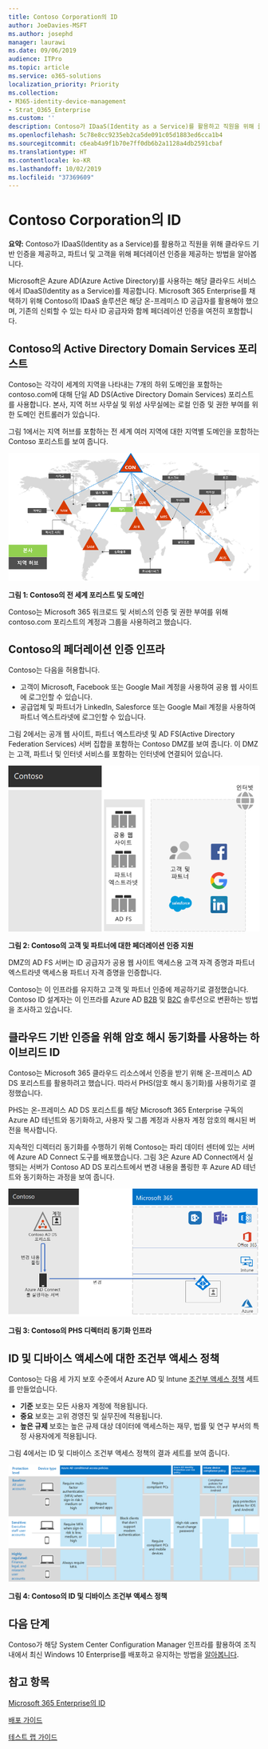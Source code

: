 ```yaml
---
title: Contoso Corporation의 ID
author: JoeDavies-MSFT
ms.author: josephd
manager: laurawi
ms.date: 09/06/2019
audience: ITPro
ms.topic: article
ms.service: o365-solutions
localization_priority: Priority
ms.collection:
- M365-identity-device-management
- Strat_O365_Enterprise
ms.custom: ''
description: Contoso가 IDaaS(Identity as a Service)를 활용하고 직원을 위해 클라우드 기반 인증을 제공하고, 파트너 및 고객을 위해 페더레이션 인증을 제공하는 방법을 알아봅니다.
ms.openlocfilehash: 5c78e8cc9235eb2ca5de091c05d1883ed6cca1b4
ms.sourcegitcommit: c6eab4a9f1b70e7ff0db6b2a1128a4db2591cbaf
ms.translationtype: HT
ms.contentlocale: ko-KR
ms.lasthandoff: 10/02/2019
ms.locfileid: "37369609"
---
```

# <a name="identity-for-the-contoso-corporation"></a>Contoso Corporation의 ID

**요약:** Contoso가 IDaaS(Identity as a Service)를 활용하고 직원을 위해 클라우드 기반 인증을 제공하고, 파트너 및 고객을 위해 페더레이션 인증을 제공하는 방법을 알아봅니다.

Microsoft은 Azure AD(Azure Active Directory)를 사용하는 해당 클라우드 서비스에서 IDaaS(Identity as a Service)를 제공합니다. Microsoft 365 Enterprise를 채택하기 위해 Contoso의 IDaaS 솔루션은 해당 온-프레미스 ID 공급자를 활용해야 했으며, 기존의 신뢰할 수 있는 타사 ID 공급자와 함께 페더레이션 인증을 여전히 포함합니다.

## <a name="contosos-active-directory-domain-services-forest"></a>Contoso의 Active Directory Domain Services 포리스트

Contoso는 각각이 세계의 지역을 나타내는 7개의 하위 도메인을 포함하는 contoso.com에 대해 단일 AD DS(Active Directory Domain Services) 포리스트를 사용합니다. 본사, 지역 허브 사무실 및 위성 사무실에는 로컬 인증 및 권한 부여를 위한 도메인 컨트롤러가 있습니다.

그림 1에서는 지역 허브를 포함하는 전 세계 여러 지역에 대한 지역별 도메인을 포함하는 Contoso 포리스트를 보여 줍니다.

![Contoso의 전 세계 포리스트 및 도메인](./media/contoso-identity/contoso-identity-fig1.png)
 
**그림 1: Contoso의 전 세계 포리스트 및 도메인**

Contoso는 Microsoft 365 워크로드 및 서비스의 인증 및 권한 부여를 위해 contoso.com 포리스트의 계정과 그룹을 사용하려고 했습니다.

## <a name="contosos-federated-authentication-infrastructure"></a>Contoso의 페더레이션 인증 인프라

Contoso는 다음을 허용합니다.

- 고객이 Microsoft, Facebook 또는 Google Mail 계정을 사용하여 공용 웹 사이트에 로그인할 수 있습니다.
- 공급업체 및 파트너가 LinkedIn, Salesforce 또는 Google Mail 계정을 사용하여 파트너 엑스트라넷에 로그인할 수 있습니다.

그림 2에서는 공개 웹 사이트, 파트너 엑스트라넷 및 AD FS(Active Directory Federation Services) 서버 집합을 포함하는 Contoso DMZ를 보여 줍니다. 이 DMZ는 고객, 파트너 및 인터넷 서비스를 포함하는 인터넷에 연결되어 있습니다.

![Contoso의 고객 및 파트너에 대한 페더레이션 인증 지원](./media/contoso-identity/contoso-identity-fig2.png)

**그림 2: Contoso의 고객 및 파트너에 대한 페더레이션 인증 지원**
 
DMZ의 AD FS 서버는 ID 공급자가 공용 웹 사이트 액세스용 고객 자격 증명과 파트너 엑스트라넷 액세스용 파트너 자격 증명을 인증합니다.

Contoso는 이 인프라를 유지하고 고객 및 파트너 인증에 제공하기로 결정했습니다. Contoso ID 설계자는 이 인프라를 Azure AD [B2B](https://docs.microsoft.com/azure/active-directory/b2b/hybrid-organizations) 및 [B2C](https://docs.microsoft.com/azure/active-directory-b2c/solution-articles) 솔루션으로 변환하는 방법을 조사하고 있습니다.

## <a name="hybrid-identity-with-password-hash-synchronization-for-cloud-based-authentication"></a>클라우드 기반 인증을 위해 암호 해시 동기화를 사용하는 하이브리드 ID

Contoso는 Microsoft 365 클라우드 리소스에서 인증을 받기 위해 온-프레미스 AD DS 포리스트를 활용하려고 했습니다. 따라서 PHS(암호 해시 동기화)를 사용하기로 결정했습니다.

PHS는 온-프레미스 AD DS 포리스트를 해당 Microsoft 365 Enterprise 구독의 Azure AD 테넌트와 동기화하고, 사용자 및 그룹 계정과 사용자 계정 암호의 해시된 버전을 복사합니다. 

지속적인 디렉터리 동기화를 수행하기 위해 Contoso는 파리 데이터 센터에 있는 서버에 Azure AD Connect 도구를 배포했습니다. 그림 3은 Azure AD Connect에서 실행되는 서버가 Contoso AD DS 포리스트에서 변경 내용을 폴링한 후 Azure AD 테넌트와 동기화하는 과정을 보여 줍니다.

![Contoso의 PHS 디렉터리 동기화 인프라](./media/contoso-identity/contoso-identity-fig4.png)
 
**그림 3: Contoso의 PHS 디렉터리 동기화 인프라**


## <a name="conditional-access-policies-for-identity-and-device-access"></a>ID 및 디바이스 액세스에 대한 조건부 액세스 정책

Contoso는 다음 세 가지 보호 수준에서 Azure AD 및 Intune [조건부 액세스 정책](identity-access-policies.md) 세트를 만들었습니다.

- **기준** 보호는 모든 사용자 계정에 적용됩니다.
- **중요** 보호는 고위 경영진 및 실무진에 적용됩니다.
- **높은 규제** 보호는 높은 규제 대상 데이터에 액세스하는 재무, 법률 및 연구 부서의 특정 사용자에게 적용됩니다.

그림 4에서는 ID 및 디바이스 조건부 액세스 정책의 결과 세트를 보여 줍니다.

![Contoso의 ID 및 디바이스 조건부 액세스 정책](./media/contoso-identity/contoso-identity-fig5.png)
 
**그림 4: Contoso의 ID 및 디바이스 조건부 액세스 정책**

## <a name="next-step"></a>다음 단계

Contoso가 해당 System Center Configuration Manager 인프라를 활용하여 조직 내에서 최신 Windows 10 Enterprise를 배포하고 유지하는 방법을 [알아봅니다](contoso-win10.md).

## <a name="see-also"></a>참고 항목

[Microsoft 365 Enterprise의 ID](identity-infrastructure.md)

[배포 가이드](deploy-microsoft-365-enterprise.md)

[테스트 랩 가이드](m365-enterprise-test-lab-guides.md)
